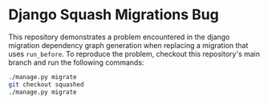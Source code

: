 # Django Squash Migrations Bug

This repository demonstrates a problem encountered in the django migration dependency graph generation when replacing a migration that uses `run_before`. To reproduce the problem, checkout this repository's main branch and run the following commands:

```bash
./manage.py migrate
git checkout squashed
./manage.py migrate
```
